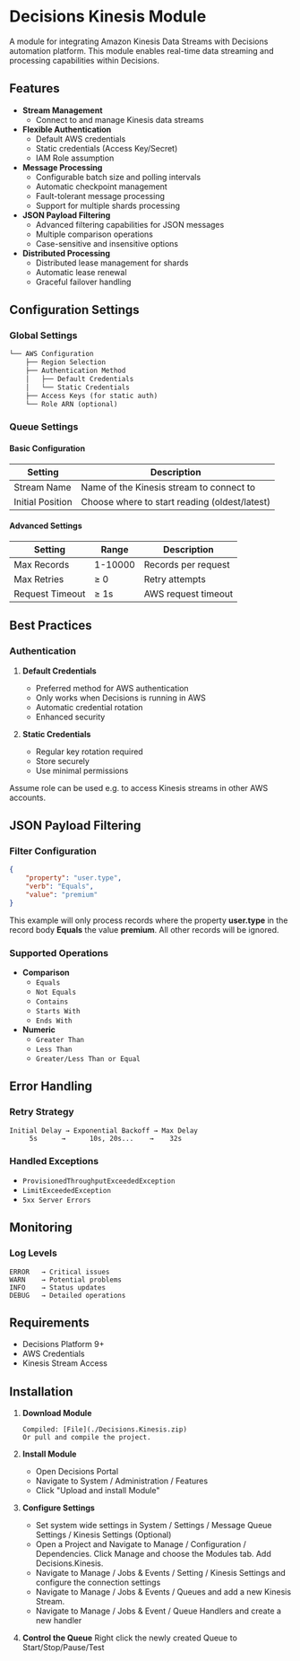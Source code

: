 # Decisions Kinesis Module

A module for integrating Amazon Kinesis Data Streams with Decisions automation platform. This module enables real-time data streaming and processing capabilities within Decisions.

## Features

* **Stream Management**
  * Connect to and manage Kinesis data streams
* **Flexible Authentication**
  * Default AWS credentials
  * Static credentials (Access Key/Secret)
  * IAM Role assumption
* **Message Processing**
  * Configurable batch size and polling intervals
  * Automatic checkpoint management
  * Fault-tolerant message processing
  * Support for multiple shards processing
* **JSON Payload Filtering**
  * Advanced filtering capabilities for JSON messages
  * Multiple comparison operations
  * Case-sensitive and insensitive options
* **Distributed Processing**
  * Distributed lease management for shards
  * Automatic lease renewal
  * Graceful failover handling

## Configuration Settings

### Global Settings

```markdown
└── AWS Configuration
    ├── Region Selection
    ├── Authentication Method
    │   ├── Default Credentials
    │   └── Static Credentials
    ├── Access Keys (for static auth)
    └── Role ARN (optional)
```

### Queue Settings

#### Basic Configuration
| Setting | Description |
|---------|-------------|
| Stream Name | Name of the Kinesis stream to connect to |
| Initial Position | Choose where to start reading (oldest/latest) |

#### Advanced Settings
| Setting | Range | Description |
|---------|-------|-------------|
| Max Records | 1-10000 | Records per request |
| Max Retries | ≥ 0 | Retry attempts |
| Request Timeout | ≥ 1s | AWS request timeout |

## Best Practices

### Authentication
1. **Default Credentials**
   * Preferred method for AWS authentication
   * Only works when Decisions is running in AWS
   * Automatic credential rotation
   * Enhanced security

2. **Static Credentials**
   * Regular key rotation required
   * Store securely
   * Use minimal permissions

Assume role can be used e.g. to access Kinesis streams in other AWS accounts.

## JSON Payload Filtering

### Filter Configuration
```json
{
    "property": "user.type",
    "verb": "Equals",
    "value": "premium"
}
```
This example will only process records where the property **user.type** in the record body **Equals** the value **premium**. All other records will be ignored.

### Supported Operations
* **Comparison**
  * `Equals`
  * `Not Equals`
  * `Contains`
  * `Starts With`
  * `Ends With`
* **Numeric**
  * `Greater Than`
  * `Less Than`
  * `Greater/Less Than or Equal`

## Error Handling

### Retry Strategy
```
Initial Delay → Exponential Backoff → Max Delay
     5s      →      10s, 20s...    →    32s
```

### Handled Exceptions
* `ProvisionedThroughputExceededException`
* `LimitExceededException`
* `5xx Server Errors`

## Monitoring

### Log Levels
```
ERROR   → Critical issues
WARN    → Potential problems
INFO    → Status updates
DEBUG   → Detailed operations
```

## Requirements

* Decisions Platform 9+
* AWS Credentials
* Kinesis Stream Access

## Installation

1. **Download Module**
   ```
   Compiled: [File](./Decisions.Kinesis.zip)
   Or pull and compile the project.
   ```

2. **Install Module**
   * Open Decisions Portal
   * Navigate to System / Administration / Features
   * Click "Upload and install Module"

3. **Configure Settings**
   * Set system wide settings in System / Settings / Message Queue Settings / Kinesis Settings (Optional)
   * Open a Project and Navigate to Manage / Configuration / Dependencies. Click Manage and choose the Modules tab. Add Decisions.Kinesis.
   * Navigate to Manage / Jobs & Events / Setting / Kinesis Settings and configure the connection settings
   * Navigate to Manage / Jobs & Events / Queues and add a new Kinesis Stream.
   * Navigate to Manage / Jobs & Event / Queue Handlers and create a new handler

4. **Control the Queue**
   Right click the newly created Queue to Start/Stop/Pause/Test
